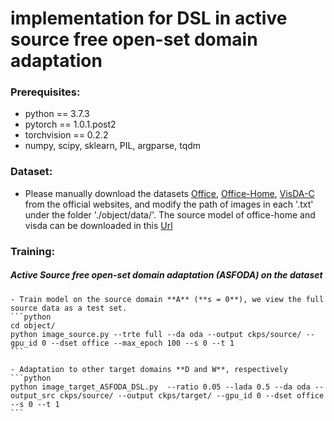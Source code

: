 # implementation for **DSL** in active source free open-set domain adaptation
 

### Prerequisites:
- python == 3.7.3
- pytorch == 1.0.1.post2
- torchvision == 0.2.2
- numpy, scipy, sklearn, PIL, argparse, tqdm

### Dataset:

- Please manually download the datasets [Office](https://drive.google.com/file/d/0B4IapRTv9pJ1WGZVd1VDMmhwdlE/view), [Office-Home](https://drive.google.com/file/d/0B81rNlvomiwed0V1YUxQdC1uOTg/view), [VisDA-C](https://github.com/VisionLearningGroup/taskcv-2017-public/tree/master/classification) from the official websites, and modify the path of images in each '.txt' under the folder './object/data/'. The source model of office-home and visda can be downloaded in this [Url](https://drive.google.com/drive/folders/1eiJtky4seNApOSYJiGrDywfJbCBp_3sb)


### Training:
	
##### Active Source free open-set domain adaptation (ASFODA) on the dataset
	- Train model on the source domain **A** (**s = 0**), we view the full source data as a test set.
    ```python
    cd object/
    python image_source.py --trte full --da oda --output ckps/source/ --gpu_id 0 --dset office --max_epoch 100 --s 0 --t 1
    ```
	
	- Adaptation to other target domains **D and W**, respectively
    ```python
    python image_target_ASFODA_DSL.py  --ratio 0.05 --lada 0.5 --da oda --output_src ckps/source/ --output ckps/target/ --gpu_id 0 --dset office --s 0 --t 1  
    ```

	
